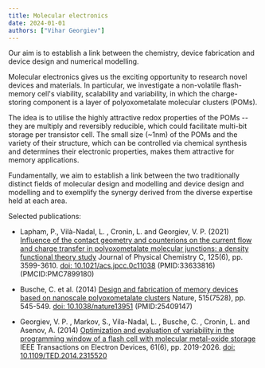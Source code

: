 ```yaml
---
title: Molecular electronics
date: 2024-01-01
authors: ["Vihar Georgiev"]
---
```


Our aim is to establish a link between the chemistry, device fabrication and device design and numerical modelling.

<!--more-->
Molecular electronics gives us the exciting opportunity to research novel devices and materials. In particular, we investigate a non-volatile flash-memory cell's viability, scalability and variability, in which the charge-storing component is a layer of polyoxometalate molecular clusters (POMs).

The idea is to utilise the highly attractive redox properties of the POMs -- they are multiply and reversibly reducible, which could facilitate multi-bit storage per transistor cell. The small size (~1nm) of the POMs and the variety of their structure, which can be controlled via chemical synthesis and determines their electronic properties, makes them attractive for memory applications.

Fundamentally, we aim to establish a link between the two traditionally distinct fields of molecular design and modelling and device design and modelling and to exemplify the synergy derived from the diverse expertise held at each area.

Selected publications:
- Lapham, P., Vilà-Nadal, L. , Cronin, L. and Georgiev, V. P. (2021) [Influence of the contact geometry and counterions on the current flow and charge transfer in polyoxometalate molecular junctions: a density functional theory study](https://pubs.acs.org/doi/10.1021/acs.jpcc.0c11038) Journal of Physical Chemistry C, 125(6), pp. 3599-3610. [doi: 10.1021/acs.jpcc.0c11038](https://pubs.acs.org/doi/10.1021/acs.jpcc.0c11038) (PMID:33633816) (PMCID:PMC7899180)

- Busche, C. et al. (2014) [Design and fabrication of memory devices based on nanoscale polyoxometalate clusters](https://www.nature.com/articles/nature13951) Nature, 515(7528), pp. 545-549. [doi: 10.1038/nature13951](https://www.nature.com/articles/nature13951) (PMID:25409147)

- Georgiev, V. P. , Markov, S., Vila-Nadal, L. , Busche, C. , Cronin, L.  and Asenov, A.  (2014) [Optimization and evaluation of variability in the programming window of a flash cell with molecular metal-oxide storage](https://eprints.gla.ac.uk/93558/) IEEE Transactions on Electron Devices, 61(6), pp. 2019-2026. [doi: 10.1109/TED.2014.2315520](https://eprints.gla.ac.uk/93558/)
